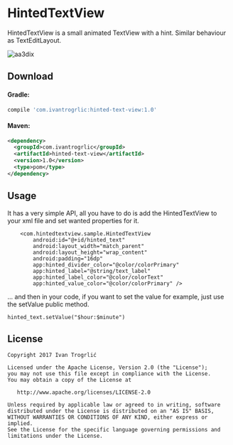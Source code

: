 # HintedTextView

HintedTextView is a small animated TextView with a hint. Similar behaviour as TextEditLayout. 

![aa3dix](http://i.makeagif.com/media/7-11-2017/aa3dix.gif)

Download
--------

#### Gradle:

```groovy
compile 'com.ivantrogrlic:hinted-text-view:1.0'
```


#### Maven:

```xml
<dependency>
  <groupId>com.ivantrogrlic</groupId>
  <artifactId>hinted-text-view</artifactId>
  <version>1.0</version>
  <type>pom</type>
</dependency>
```

## Usage
It has a very simple API, all you have to do is add the HintedTextView to your xml file and set wanted properties for it. 

```
    <com.hintedtextview.sample.HintedTextView
        android:id="@+id/hinted_text"
        android:layout_width="match_parent"
        android:layout_height="wrap_content"
        android:padding="16dp"
        app:hinted_divider_color="@color/colorPrimary"
        app:hinted_label="@string/text_label"
        app:hinted_label_color="@color/colorText"
        app:hinted_value_color="@color/colorPrimary" />
```

... and then in your code, if you want to set the value for example, just use the setValue public method.

```
hinted_text.setValue("$hour:$minute")
```


License
-------

    Copyright 2017 Ivan Trogrlić

    Licensed under the Apache License, Version 2.0 (the "License");
    you may not use this file except in compliance with the License.
    You may obtain a copy of the License at

       http://www.apache.org/licenses/LICENSE-2.0

    Unless required by applicable law or agreed to in writing, software
    distributed under the License is distributed on an "AS IS" BASIS,
    WITHOUT WARRANTIES OR CONDITIONS OF ANY KIND, either express or implied.
    See the License for the specific language governing permissions and
    limitations under the License.

